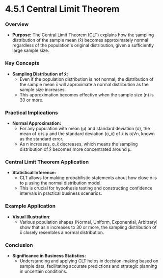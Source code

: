 # 4.5.1 Central Limit Theorem

### Overview
- **Purpose:** The Central Limit Theorem (CLT) explains how the sampling distribution of the sample mean (x̄) becomes approximately normal regardless of the population's original distribution, given a sufficiently large sample size.

### Key Concepts
- **Sampling Distribution of x̄:**
  - Even if the population distribution is not normal, the distribution of the sample mean x̄ will approximate a normal distribution as the sample size increases.
  - This approximation becomes effective when the sample size (n) is 30 or more.

### Practical Implications
- **Normal Approximation:**
  - For any population with mean (μ) and standard deviation (σ), the mean of x̄ is μ and the standard deviation (σ_x̄) of x̄ is σ/√n, known as the standard error.
  - As n increases, σ_x̄ decreases, which means the sampling distribution of x̄ becomes more concentrated around μ.

### Central Limit Theorem Application
- **Statistical Inference:**
  - CLT allows for making probabilistic statements about how close x̄ is to μ using the normal distribution model.
  - This is crucial for hypothesis testing and constructing confidence intervals in practical business scenarios.

### Example Application
- **Visual Illustration:**
  - Various population shapes (Normal, Uniform, Exponential, Arbitrary) show that as n increases to 30 or more, the sampling distribution of x̄ closely resembles a normal distribution.

### Conclusion
- **Significance in Business Statistics:**
  - Understanding and applying CLT helps in decision-making based on sample data, facilitating accurate predictions and strategic planning in uncertain conditions.
